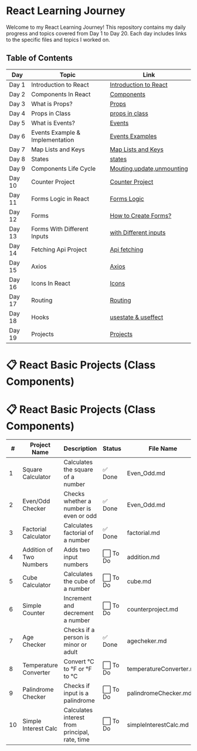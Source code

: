 # React Learning Journey

Welcome to my React Learning Journey! This repository contains my daily progress and topics covered from Day 1 to Day 20. Each day includes links to the specific files and topics I worked on.

## Table of Contents

| Day  | Topic                              | Link                                                                                          |
|------|------------------------------------|-----------------------------------------------------------------------------------------------|
| Day 1| Introduction to React              | [Introduction to React](https://github.com/kaif21-cmd/React_/blob/main/Introduction%20In%20React.md)                     |
| Day 2| Components In React                | [Components](https://github.com/kaif21-cmd/React_/blob/main/Components%20in%20React.md)               |
| Day 3| What is Props?                     | [Props ](https://github.com/kaif21-cmd/React_/blob/main/PROPS.MD)           
| Day 4| Props in Class                     | [props in class](https://github.com/kaif21-cmd/React_/blob/main/Accesing%20Props%20In%20Class.md)                   |
| Day 5| What is Events?                    | [Events](https://github.com/kaif21-cmd/React_/blob/main/Events.md)                       |
| Day 6| Events Example & Implementation    |[Events Examples](https://github.com/kaif21-cmd/React_/blob/main/Events._example%20.md)           |
| Day 7|  Map Lists and Keys                |[Map Lists and Keys](https://github.com/kaif21-cmd/React_/blob/main/Map.md)                             |
| Day 8| States                             | [states](https://github.com/kaif21-cmd/React_/blob/main/States%20in%20React.MD)                                             |
| Day 9| Components Life Cycle              | [Mouting,update,unmounting](https://github.com/kaif21-cmd/React_/blob/main/constructor.md)                     |
| Day 10| Counter Project                   | [Counter Project](https://github.com/kaif21-cmd/React_/blob/main/counterproject.md)   |
| Day 11| Forms Logic in React              | [Forms Logic](https://github.com/kaif21-cmd/React_/blob/main/Forms%20Logic.md)                   |
| Day 12| Forms                             | [How to Create Forms?](https://github.com/kaif21-cmd/React_/blob/main/FORMS.MD)                             |
| Day 13| Forms With Different Inputs       | [with Different inputs](https://github.com/kaif21-cmd/React_/blob/main/Form%20with%20Different%20Inputs.md)                         |
| Day 14| Fetching Api Project              | [Api fetching](https://github.com/kaif21-cmd/React_/blob/main/API%20APPLICATION.MD)                                       |
| Day 15| Axios                             | [Axios](https://github.com/kaif21-cmd/React_/blob/main/AXIOS.MD)                       |
| Day 16| Icons In React                    | [Icons](https://github.com/kaif21-cmd/React_/blob/main/icons.md)                     |
| Day 17| Routing                           | [Routing](https://github.com/kaif21-cmd/React_/blob/main/Routing.md)                             |
| Day 18| Hooks                             | [usestate & useffect](https://github.com/kaif21-cmd/React_/blob/main/HOOKs.md)                                             |
| Day 19| Projects                          | [Projects]()                                       |

# 📋 React Basic Projects (Class Components)

# 📋 React Basic Projects (Class Components)

| #  | Project Name             | Description                                      | Status   | File Name                          |
|----|--------------------------|--------------------------------------------------|----------|------------------------------------|
| 1  | Square Calculator        | Calculates the square of a number                | ✅ Done  | Even_Odd.md                        |
| 2  | Even/Odd Checker         | Checks whether a number is even or odd           | ✅ Done  | Even_Odd.md                        |
| 3  | Factorial Calculator     | Calculates factorial of a number                 | ✅ Done  | factorial.md                       |
| 4  | Addition of Two Numbers  | Adds two input numbers                           | ⬜ To Do | addition.md                        |
| 5  | Cube Calculator          | Calculates the cube of a number                  | ⬜ To Do | cube.md                            |
| 6  | Simple Counter           | Increment and decrement a number                 | ⬜ To Do | counterproject.md                  |
| 7  | Age Checker              | Checks if a person is minor or adult             | ✅ Done  | agecheker.md                       |
| 8  | Temperature Converter    | Convert °C to °F or °F to °C                     | ⬜ To Do | temperatureConverter.md            |
| 9  | Palindrome Checker       | Checks if input is a palindrome                  | ⬜ To Do | palindromeChecker.md               |
| 10 | Simple Interest Calc     | Calculates interest from principal, rate, time  | ⬜ To Do | simpleInterestCalc.md              |


